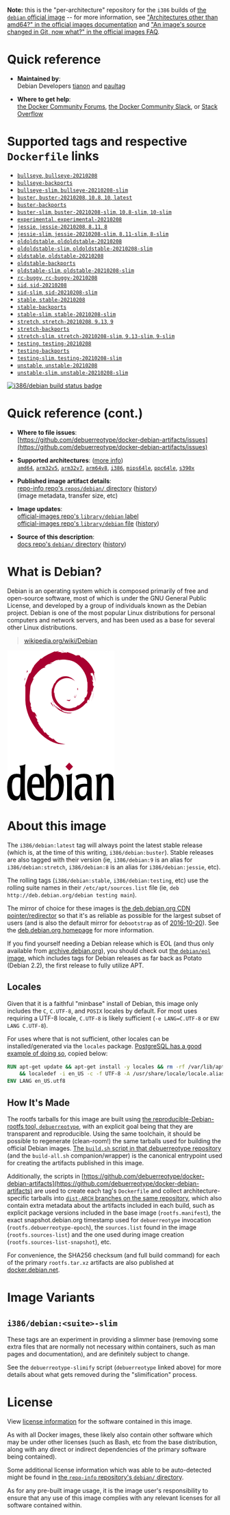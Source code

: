 <!--

********************************************************************************

WARNING:

    DO NOT EDIT "debian/README.md"

    IT IS AUTO-GENERATED

    (from the other files in "debian/" combined with a set of templates)

********************************************************************************

-->

**Note:** this is the "per-architecture" repository for the `i386` builds of [the `debian` official image](https://hub.docker.com/_/debian) -- for more information, see ["Architectures other than amd64?" in the official images documentation](https://github.com/docker-library/official-images#architectures-other-than-amd64) and ["An image's source changed in Git, now what?" in the official images FAQ](https://github.com/docker-library/faq#an-images-source-changed-in-git-now-what).

# Quick reference

-	**Maintained by**:  
	Debian Developers [tianon](https://qa.debian.org/developer.php?login=tianon) and [paultag](https://qa.debian.org/developer.php?login=paultag)

-	**Where to get help**:  
	[the Docker Community Forums](https://forums.docker.com/), [the Docker Community Slack](https://dockr.ly/slack), or [Stack Overflow](https://stackoverflow.com/search?tab=newest&q=docker)

# Supported tags and respective `Dockerfile` links

-	[`bullseye`, `bullseye-20210208`](https://github.com/debuerreotype/docker-debian-artifacts/blob/5e97d7d3bbe2e01aaf6a74797142a770cee31430/bullseye/Dockerfile)
-	[`bullseye-backports`](https://github.com/debuerreotype/docker-debian-artifacts/blob/5e97d7d3bbe2e01aaf6a74797142a770cee31430/bullseye/backports/Dockerfile)
-	[`bullseye-slim`, `bullseye-20210208-slim`](https://github.com/debuerreotype/docker-debian-artifacts/blob/5e97d7d3bbe2e01aaf6a74797142a770cee31430/bullseye/slim/Dockerfile)
-	[`buster`, `buster-20210208`, `10.8`, `10`, `latest`](https://github.com/debuerreotype/docker-debian-artifacts/blob/5e97d7d3bbe2e01aaf6a74797142a770cee31430/buster/Dockerfile)
-	[`buster-backports`](https://github.com/debuerreotype/docker-debian-artifacts/blob/5e97d7d3bbe2e01aaf6a74797142a770cee31430/buster/backports/Dockerfile)
-	[`buster-slim`, `buster-20210208-slim`, `10.8-slim`, `10-slim`](https://github.com/debuerreotype/docker-debian-artifacts/blob/5e97d7d3bbe2e01aaf6a74797142a770cee31430/buster/slim/Dockerfile)
-	[`experimental`, `experimental-20210208`](https://github.com/debuerreotype/docker-debian-artifacts/blob/5e97d7d3bbe2e01aaf6a74797142a770cee31430/experimental/Dockerfile)
-	[`jessie`, `jessie-20210208`, `8.11`, `8`](https://github.com/debuerreotype/docker-debian-artifacts/blob/5e97d7d3bbe2e01aaf6a74797142a770cee31430/jessie/Dockerfile)
-	[`jessie-slim`, `jessie-20210208-slim`, `8.11-slim`, `8-slim`](https://github.com/debuerreotype/docker-debian-artifacts/blob/5e97d7d3bbe2e01aaf6a74797142a770cee31430/jessie/slim/Dockerfile)
-	[`oldoldstable`, `oldoldstable-20210208`](https://github.com/debuerreotype/docker-debian-artifacts/blob/5e97d7d3bbe2e01aaf6a74797142a770cee31430/oldoldstable/Dockerfile)
-	[`oldoldstable-slim`, `oldoldstable-20210208-slim`](https://github.com/debuerreotype/docker-debian-artifacts/blob/5e97d7d3bbe2e01aaf6a74797142a770cee31430/oldoldstable/slim/Dockerfile)
-	[`oldstable`, `oldstable-20210208`](https://github.com/debuerreotype/docker-debian-artifacts/blob/5e97d7d3bbe2e01aaf6a74797142a770cee31430/oldstable/Dockerfile)
-	[`oldstable-backports`](https://github.com/debuerreotype/docker-debian-artifacts/blob/5e97d7d3bbe2e01aaf6a74797142a770cee31430/oldstable/backports/Dockerfile)
-	[`oldstable-slim`, `oldstable-20210208-slim`](https://github.com/debuerreotype/docker-debian-artifacts/blob/5e97d7d3bbe2e01aaf6a74797142a770cee31430/oldstable/slim/Dockerfile)
-	[`rc-buggy`, `rc-buggy-20210208`](https://github.com/debuerreotype/docker-debian-artifacts/blob/5e97d7d3bbe2e01aaf6a74797142a770cee31430/rc-buggy/Dockerfile)
-	[`sid`, `sid-20210208`](https://github.com/debuerreotype/docker-debian-artifacts/blob/5e97d7d3bbe2e01aaf6a74797142a770cee31430/sid/Dockerfile)
-	[`sid-slim`, `sid-20210208-slim`](https://github.com/debuerreotype/docker-debian-artifacts/blob/5e97d7d3bbe2e01aaf6a74797142a770cee31430/sid/slim/Dockerfile)
-	[`stable`, `stable-20210208`](https://github.com/debuerreotype/docker-debian-artifacts/blob/5e97d7d3bbe2e01aaf6a74797142a770cee31430/stable/Dockerfile)
-	[`stable-backports`](https://github.com/debuerreotype/docker-debian-artifacts/blob/5e97d7d3bbe2e01aaf6a74797142a770cee31430/stable/backports/Dockerfile)
-	[`stable-slim`, `stable-20210208-slim`](https://github.com/debuerreotype/docker-debian-artifacts/blob/5e97d7d3bbe2e01aaf6a74797142a770cee31430/stable/slim/Dockerfile)
-	[`stretch`, `stretch-20210208`, `9.13`, `9`](https://github.com/debuerreotype/docker-debian-artifacts/blob/5e97d7d3bbe2e01aaf6a74797142a770cee31430/stretch/Dockerfile)
-	[`stretch-backports`](https://github.com/debuerreotype/docker-debian-artifacts/blob/5e97d7d3bbe2e01aaf6a74797142a770cee31430/stretch/backports/Dockerfile)
-	[`stretch-slim`, `stretch-20210208-slim`, `9.13-slim`, `9-slim`](https://github.com/debuerreotype/docker-debian-artifacts/blob/5e97d7d3bbe2e01aaf6a74797142a770cee31430/stretch/slim/Dockerfile)
-	[`testing`, `testing-20210208`](https://github.com/debuerreotype/docker-debian-artifacts/blob/5e97d7d3bbe2e01aaf6a74797142a770cee31430/testing/Dockerfile)
-	[`testing-backports`](https://github.com/debuerreotype/docker-debian-artifacts/blob/5e97d7d3bbe2e01aaf6a74797142a770cee31430/testing/backports/Dockerfile)
-	[`testing-slim`, `testing-20210208-slim`](https://github.com/debuerreotype/docker-debian-artifacts/blob/5e97d7d3bbe2e01aaf6a74797142a770cee31430/testing/slim/Dockerfile)
-	[`unstable`, `unstable-20210208`](https://github.com/debuerreotype/docker-debian-artifacts/blob/5e97d7d3bbe2e01aaf6a74797142a770cee31430/unstable/Dockerfile)
-	[`unstable-slim`, `unstable-20210208-slim`](https://github.com/debuerreotype/docker-debian-artifacts/blob/5e97d7d3bbe2e01aaf6a74797142a770cee31430/unstable/slim/Dockerfile)

[![i386/debian build status badge](https://img.shields.io/jenkins/s/https/doi-janky.infosiftr.net/job/multiarch/job/i386/job/debian.svg?label=i386/debian%20%20build%20job)](https://doi-janky.infosiftr.net/job/multiarch/job/i386/job/debian/)

# Quick reference (cont.)

-	**Where to file issues**:  
	[https://github.com/debuerreotype/docker-debian-artifacts/issues](https://github.com/debuerreotype/docker-debian-artifacts/issues)

-	**Supported architectures**: ([more info](https://github.com/docker-library/official-images#architectures-other-than-amd64))  
	[`amd64`](https://hub.docker.com/r/amd64/debian/), [`arm32v5`](https://hub.docker.com/r/arm32v5/debian/), [`arm32v7`](https://hub.docker.com/r/arm32v7/debian/), [`arm64v8`](https://hub.docker.com/r/arm64v8/debian/), [`i386`](https://hub.docker.com/r/i386/debian/), [`mips64le`](https://hub.docker.com/r/mips64le/debian/), [`ppc64le`](https://hub.docker.com/r/ppc64le/debian/), [`s390x`](https://hub.docker.com/r/s390x/debian/)

-	**Published image artifact details**:  
	[repo-info repo's `repos/debian/` directory](https://github.com/docker-library/repo-info/blob/master/repos/debian) ([history](https://github.com/docker-library/repo-info/commits/master/repos/debian))  
	(image metadata, transfer size, etc)

-	**Image updates**:  
	[official-images repo's `library/debian` label](https://github.com/docker-library/official-images/issues?q=label%3Alibrary%2Fdebian)  
	[official-images repo's `library/debian` file](https://github.com/docker-library/official-images/blob/master/library/debian) ([history](https://github.com/docker-library/official-images/commits/master/library/debian))

-	**Source of this description**:  
	[docs repo's `debian/` directory](https://github.com/docker-library/docs/tree/master/debian) ([history](https://github.com/docker-library/docs/commits/master/debian))

# What is Debian?

Debian is an operating system which is composed primarily of free and open-source software, most of which is under the GNU General Public License, and developed by a group of individuals known as the Debian project. Debian is one of the most popular Linux distributions for personal computers and network servers, and has been used as a base for several other Linux distributions.

> [wikipedia.org/wiki/Debian](https://en.wikipedia.org/wiki/Debian)

![logo](https://raw.githubusercontent.com/docker-library/docs/b449be7df57e9ed9086bb5821bfb5d6cdc5d67a4/debian/logo.png)

# About this image

The `i386/debian:latest` tag will always point the latest stable release (which is, at the time of this writing, `i386/debian:buster`). Stable releases are also tagged with their version (ie, `i386/debian:9` is an alias for `i386/debian:stretch`, `i386/debian:8` is an alias for `i386/debian:jessie`, etc).

The rolling tags (`i386/debian:stable`, `i386/debian:testing`, etc) use the rolling suite names in their `/etc/apt/sources.list` file (ie, `deb http://deb.debian.org/debian testing main`).

The mirror of choice for these images is [the deb.debian.org CDN pointer/redirector](https://deb.debian.org) so that it's as reliable as possible for the largest subset of users (and is also the default mirror for `debootstrap` as of [2016-10-20](https://anonscm.debian.org/cgit/d-i/debootstrap.git/commit/?id=9e8bc60ad1ccf3a25ce7890526b70059f3e770de)). See the [deb.debian.org homepage](https://deb.debian.org) for more information.

If you find yourself needing a Debian release which is EOL (and thus only available from [archive.debian.org](http://archive.debian.org)), you should check out [the `debian/eol` image](https://hub.docker.com/r/debian/eol/), which includes tags for Debian releases as far back as Potato (Debian 2.2), the first release to fully utilize APT.

## Locales

Given that it is a faithful "minbase" install of Debian, this image only includes the `C`, `C.UTF-8`, and `POSIX` locales by default. For most uses requiring a UTF-8 locale, `C.UTF-8` is likely sufficient (`-e LANG=C.UTF-8` or `ENV LANG C.UTF-8`).

For uses where that is not sufficient, other locales can be installed/generated via the `locales` package. [PostgreSQL has a good example of doing so](https://github.com/docker-library/postgres/blob/69bc540ecfffecce72d49fa7e4a46680350037f9/9.6/Dockerfile#L21-L24), copied below:

```dockerfile
RUN apt-get update && apt-get install -y locales && rm -rf /var/lib/apt/lists/* \
	&& localedef -i en_US -c -f UTF-8 -A /usr/share/locale/locale.alias en_US.UTF-8
ENV LANG en_US.utf8
```

## How It's Made

The rootfs tarballs for this image are built using [the reproducible-Debian-rootfs tool, `debuerreotype`](https://github.com/debuerreotype/debuerreotype), with an explicit goal being that they are transparent and reproducible. Using the same toolchain, it should be possible to regenerate (clean-room!) the same tarballs used for building the official Debian images. [The `build.sh` script in that debuerreotype repository](https://github.com/debuerreotype/debuerreotype/blob/master/build.sh) (and the `build-all.sh` companion/wrapper) is the canonical entrypoint used for creating the artifacts published in this image.

Additionally, the scripts in [https://github.com/debuerreotype/docker-debian-artifacts](https://github.com/debuerreotype/docker-debian-artifacts) are used to create each tag's `Dockerfile` and collect architecture-specific tarballs into [`dist-ARCH` branches on the same repository](https://github.com/debuerreotype/docker-debian-artifacts/branches), which also contain extra metadata about the artifacts included in each build, such as explicit package versions included in the base image (`rootfs.manifest`), the exact snapshot.debian.org timestamp used for `debuerreotype` invocation (`rootfs.debuerreotype-epoch`), the `sources.list` found in the image (`rootfs.sources-list`) and the one used during image creation (`rootfs.sources-list-snapshot`), etc.

For convenience, the SHA256 checksum (and full build command) for each of the primary `rootfs.tar.xz` artifacts are also published at [docker.debian.net](https://docker.debian.net/).

# Image Variants

## `i386/debian:<suite>-slim`

These tags are an experiment in providing a slimmer base (removing some extra files that are normally not necessary within containers, such as man pages and documentation), and are definitely subject to change.

See the `debuerreotype-slimify` script (`debuerreotype` linked above) for more details about what gets removed during the "slimification" process.

# License

View [license information](https://www.debian.org/social_contract#guidelines) for the software contained in this image.

As with all Docker images, these likely also contain other software which may be under other licenses (such as Bash, etc from the base distribution, along with any direct or indirect dependencies of the primary software being contained).

Some additional license information which was able to be auto-detected might be found in [the `repo-info` repository's `debian/` directory](https://github.com/docker-library/repo-info/tree/master/repos/debian).

As for any pre-built image usage, it is the image user's responsibility to ensure that any use of this image complies with any relevant licenses for all software contained within.
